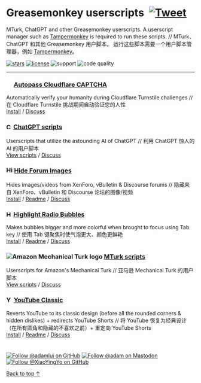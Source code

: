 # Greasemonkey userscripts &nbsp;[![Tweet](https://img.shields.io/twitter/url/http/shields.io.svg?style=social)](https://twitter.com/intent/tweet?text=Just%20discovered%20these%20epic%20userscripts!&url=https://github.com/adamlui/userscripts&hashtags=greasemonkey,userscripts,javascript)
MTurk, ChatGPT and other Greasemonkey userscripts. A userscript manager such as [Tampermonkey](https://www.tampermonkey.net/) is required to run these scripts. // MTurk、ChatGPT 和其他 Greasemonkey 用户脚本。 运行这些脚本需要一个用户脚本管理器，例如 [Tampermonkey](https://www.tampermonkey.net/)。

[![stars](https://img.shields.io/github/stars/adamlui/userscripts)](https://github.com/adamlui/userscripts/stargazers)
[![license](https://img.shields.io/badge/License-MIT-green.svg)](LICENSE.md)
![support](https://img.shields.io/badge/Support-Chrome/Firefox/Edge/Opera/Safari-989898.svg)
![code quality](https://img.shields.io/codefactor/grade/github/adamlui/userscripts)

---

### <img width=16 src="https://www.google.com/s2/favicons?sz=64&domain=cloudflare.com"> [Autopass Cloudflare CAPTCHA](autopass-cloudflare-captcha)

Automatically verify your humanity during Cloudflare Turnstile challenges // 在 Cloudflare Turnstile 挑战期间自动验证您的人性
<br>[Install](https://github.com/adamlui/userscripts/raw/master/autopass-cloudflare-captcha/autopass-cloudflare-captcha.user.js) / [Discuss](https://github.com/adamlui/userscripts/discussions)

### <picture><source media="(prefers-color-scheme: dark)" srcset="https://i.imgur.com/RduASbD.png"><img width=15 alt="ChatGPT logo" src="https://www.google.com/s2/favicons?sz=64&domain=openai.com"></picture> [ChatGPT scripts](chatgpt)

Userscripts that utilize the astounding AI of ChatGPT // 利用 ChatGPT 惊人的 AI 的用户脚本
<br>[View scripts](chatgpt) / [Discuss](https://github.com/adamlui/userscripts/discussions)

### <picture><source media="(prefers-color-scheme: dark)" srcset="https://i.imgur.com/EuMNOTX.png"><img width=17 alt="Hide Forum Images logo" src="https://i.imgur.com/TABwyUq.png"></picture> [Hide Forum Images](hide-forum-images)

Hides images/videos from XenForo, vBulletin & Discourse forums // 隐藏来自 XenForo、vBulletin 和 Discourse 论坛的图像/视频
<br>[Install](https://greasyfork.org/scripts/12639) / [Readme](hide-forum-images/README.md) / [Discuss](https://github.com/adamlui/userscripts/discussions)

### <img alt="Highlight Radio Bubbles logo" src="https://i.imgur.com/ribh0wE.png" width=15> [Highlight Radio Bubbles](highlight-radio-bubbles)

Makes bubbles bigger and more colorful when brought to focus using Tab key // 使用 Tab 键聚焦时使气泡更大、颜色更鲜艳
<br>[Install](https://greasyfork.org/scripts/26311) / [Readme](highlight-radio-bubbles/README.md) / [Discuss](https://github.com/adamlui/userscripts/discussions)

### <img alt="Amazon Mechanical Turk logo" src="https://www.mturk.com/assets/images/favicon.ico"> [MTurk scripts](mturk)

Userscripts for Amazon's Mechanical Turk // 亚马逊 Mechanical Turk 的用户脚本
<br>[View scripts](mturk) / [Discuss](https://github.com/adamlui/userscripts/discussions)

### <img alt="YouTube Classic logo" src="https://i.imgur.com/9vzrMBf.png" width=16> [YouTube Classic](youtube-classic)

Reverts YouTube to its classic design (before all the rounded corners & hidden dislikes) + redirects YouTube Shorts // 将 YouTube 恢复为经典设计（在所有圆角和隐藏的不喜欢之前）+ 重定向 YouTube Shorts
<br>[Install](https://greasyfork.org/en/scripts/456132) / [Readme](youtube-classic/README.md) / [Discuss](https://github.com/adamlui/userscripts/discussions)

#

[![Follow @adamlui on GitHub](https://img.shields.io/github/followers/adamlui?label=Follow%20%40adamlui&style=social "GitHub")](https://github.com/adamlui)
<a href="https://elonsucks.org/@adam" target="_blank"><img align="bottom" src="https://img.shields.io/mastodon/follow/109387703022229926?domain=https%3A%2F%2Felonsucks.org&style=social" alt="Follow @adam on Mastodon" title="Mastodon">
[![Follow @XiaoYingYo on GitHub](https://img.shields.io/github/followers/XiaoYingYo?label=Follow%20%40XiaoYingYo&style=social "GitHub")](https://github.com/XiaoYingYo)

<a href="#greasemonkey-userscripts-">Back to top ↑</a>
